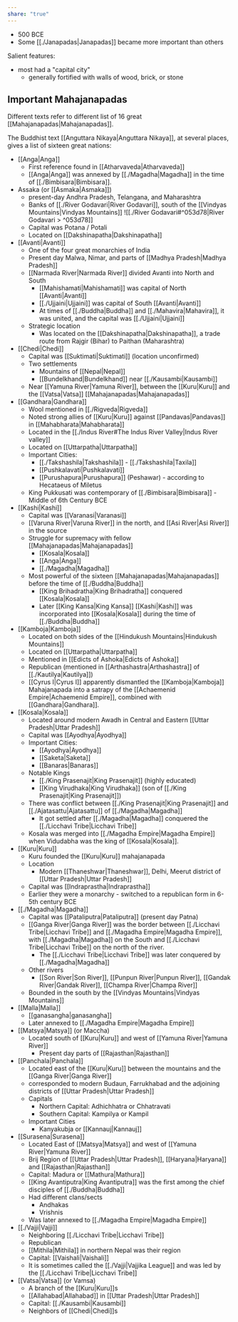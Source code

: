 ```yaml
---
share: "true"
---
```



- 500 BCE
- Some [[./Janapadas|Janapadas]] became more important than others

Salient features:
- most had a "capital city"
	- generally fortified with walls of wood, brick, or stone


## Important Mahajanapadas
Different texts refer to different list of 16 great [[Mahajanapadas|Mahajanapadas]]. 

The Buddhist text [[Anguttara Nikaya|Anguttara Nikaya]], at several places, gives a list of sixteen great nations:
- [[Anga|Anga]]
	- First reference found in [[Atharvaveda|Atharvaveda]]
	- [[Anga|Anga]] was annexed by [[./Magadha|Magadha]] in the time of [[./Bimbisara|Bimbisara]].
- Assaka (or [[Asmaka|Asmaka]])
	- present-day Andhra Pradesh, Telangana, and Maharashtra
	- Banks of [[./River Godavari|River Godavari]], south of the [[Vindyas Mountains|Vindyas Mountains]] 
	  ![[./River Godavari#^053d78|River Godavari > ^053d78]]
	- Capital was Potana / Potali 
	- Located on [[Dakshinapatha|Dakshinapatha]] 
- [[Avanti|Avanti]]
	- One of the four great monarchies of India
	- Present day Malwa, Nimar, and parts of [[Madhya Pradesh|Madhya Pradesh]] 
	- [[Narmada River|Narmada River]] divided Avanti into North and South
		- [[Mahishamati|Mahishamati]] was capital of North [[Avanti|Avanti]]
		- [[./Ujjaini|Ujjaini]] was capital of South [[Avanti|Avanti]] 
		- At times of [[./Buddha|Buddha]] and [[./Mahavira|Mahavira]], it was united, and the capital was [[./Ujjaini|Ujjaini]] 
	- Strategic location 
		- Was located on the [[Dakshinapatha|Dakshinapatha]], a trade route from Rajgir (Bihar) to Paithan (Maharashtra)
- [[Chedi|Chedi]]
	- Capital was [[Suktimati|Suktimati]] (location unconfirmed)
	- Two settlements
		- Mountains of [[Nepal|Nepal]]
		- [[Bundelkhand|Bundelkhand]] near [[./Kausambi|Kausambi]]
	- Near [[Yamuna River|Yamuna River]], between the [[Kuru|Kuru]] and the [[Vatsa|Vatsa]] [[Mahajanapadas|Mahajanapadas]] 
- [[Gandhara|Gandhara]]
	- Wool mentioned in [[./Rigveda|Rigveda]]
	- Noted strong allies of [[Kuru|Kuru]] against [[Pandavas|Pandavas]] in [[Mahabharata|Mahabharata]]
	- Located in the [[./Indus River#The Indus River Valley|Indus River valley]]
	- Located on [[Uttarpatha|Uttarpatha]]
	- Important Cities:
		- [[./Takshashila|Takshashila]] - [[./Takshashila|Taxila]] 
		- [[Pushkalavati|Pushkalavati]]
		- [[Purushapura|Purushapura]] (Peshawar) - according to Hecataeus of Miletus
	- King Pukkusati was contemporary of [[./Bimbisara|Bimbisara]] - Middle of 6th Century BCE
- [[Kashi|Kashi]] 
	- Capital was [[Varanasi|Varanasi]]
	- [[Varuna River|Varuna River]] in the north, and [[Asi River|Asi River]] in the source
	- Struggle for supremacy with fellow [[Mahajanapadas|Mahajanapadas]] 
		- [[Kosala|Kosala]]
		- [[Anga|Anga]]
		- [[./Magadha|Magadha]]
	- Most powerful of the sixteen [[Mahajanapadas|Mahajanapadas]] before the time of [[./Buddha|Buddha]] 
		- [[King Brihadratha|King Brihadratha]] conquered [[Kosala|Kosala]] 
		- Later [[King Kansa|King Kansa]] [[Kashi|Kashi]] was incorporated into [[Kosala|Kosala]] during the time of [[./Buddha|Buddha]]
- [[Kamboja|Kamboja]]
	- Located on both sides of the [[Hindukush Mountains|Hindukush Mountains]]
	- Located on [[Uttarpatha|Uttarpatha]] 
	- Mentioned in [[Edicts of Ashoka|Edicts of Ashoka]]
	- Republican (mentioned in [[Arthashastra|Arthashastra]] of [[./Kautilya|Kautilya]])
	- [[Cyrus I|Cyrus I]] apparently dismantled the [[Kamboja|Kamboja]] Mahajanapada into a satrapy of the [[Achaemenid Empire|Achaemenid Empire]], combined with [[Gandhara|Gandhara]].  
- [[Kosala|Kosala]]
	- Located around modern Awadh in Central and Eastern [[Uttar Pradesh|Uttar Pradesh]]
	- Capital was [[Ayodhya|Ayodhya]]
	- Important Cities:
		- [[Ayodhya|Ayodhya]] 
		- [[Saketa|Saketa]]
		- [[Banaras|Banaras]]
	- Notable Kings
		- [[./King Prasenajit|King Prasenajit]] (highly educated)
		- [[King Virudhaka|King Virudhaka]] (son of [[./King Prasenajit|King Prasenajit]])
	- There was conflict between [[./King Prasenajit|King Prasenajit]] and [[./Ajatasattu|Ajatasattu]] of [[./Magadha|Magadha]] 
		- It got settled after [[./Magadha|Magadha]] conquered the [[./Licchavi Tribe|Licchavi Tribe]]
	- Kosala was merged into [[./Magadha Empire|Magadha Empire]] when Vidudabha was the king of [[Kosala|Kosala]]. 
- [[Kuru|Kuru]]
	- Kuru founded the [[Kuru|Kuru]] mahajanapada
	- Location
		- Modern [[Thaneshwar|Thaneshwar]], Delhi, Meerut district of [[Uttar Pradesh|Uttar Pradesh]]
	- Capital was [[Indraprastha|Indraprastha]]
	- Earlier they were a monarchy - switched to a republican form in 6-5th century BCE
- [[./Magadha|Magadha]] 
	- Capital was [[Pataliputra|Pataliputra]] (present day Patna)
	- [[Ganga River|Ganga River]] was the border between [[./Licchavi Tribe|Licchavi Tribe]] and [[./Magadha Empire|Magadha Empire]], with [[./Magadha|Magadha]] on the South and [[./Licchavi Tribe|Licchavi Tribe]] on the north of the river. 
		- The [[./Licchavi Tribe|Licchavi Tribe]] was later conquered by [[./Magadha|Magadha]] 
	- Other rivers
		- [[Son River|Son River]], [[Punpun River|Punpun River]], [[Gandak River|Gandak River]], [[Champa River|Champa River]]
	- Bounded in the south by the [[Vindyas Mountains|Vindyas Mountains]]
- [[Malla|Malla]]
	- [[ganasangha|ganasangha]]
	- Later annexed to [[./Magadha Empire|Magadha Empire]]
- [[Matsya|Matsya]] (or Maccha)
	- Located south of [[Kuru|Kuru]] and west of [[Yamuna River|Yamuna River]] 
		- Present day parts of [[Rajasthan|Rajasthan]]
- [[Panchala|Panchala]]
	- Located east of the [[Kuru|Kuru]] between the mountains and the [[Ganga River|Ganga River]]
	- corresponded to modern Budaun, Farrukhabad and the adjoining districts of [[Uttar Pradesh|Uttar Pradesh]]
	- Capitals
		- Northern Capital: Adhichhatra or Chhatravati
		- Southern Capital: Kampilya or Kampil
	- Important Cities
		- Kanyakubja or [[Kannauj|Kannauj]]
- [[Surasena|Surasena]]
	- Located East of [[Matsya|Matsya]] and west of [[Yamuna River|Yamuna River]] 
	- Brij Region of [[Uttar Pradesh|Uttar Pradesh]], [[Haryana|Haryana]] and [[Rajasthan|Rajasthan]] 
	- Capital: Madura or [[Mathura|Mathura]]
	- [[King Avantiputra|King Avantiputra]] was the first among the chief disciples of [[./Buddha|Buddha]]
	- Had different clans/sects
		- Andhakas
		- Vrishnis
	- Was later annexed to [[./Magadha Empire|Magadha Empire]]
- [[./Vajji|Vajji]]
	- Neighboring [[./Licchavi Tribe|Licchavi Tribe]]
	- Republican 
	- [[Mithila|Mithila]] in northern Nepal was their region 
	- Capital: [[Vaishali|Vaishali]]
	- It is sometimes called the [[./Vajji|Vajjika League]] and was led by the [[./Licchavi Tribe|Licchavi Tribe]]
- [[Vatsa|Vatsa]] (or Vamsa)
	- A branch of the [[Kuru|Kuru]]s
	- [[Allahabad|Allahabad]] in [[Uttar Pradesh|Uttar Pradesh]]
	- Capital: [[./Kausambi|Kausambi]]
	- Neighbors of [[Chedi|Chedi]]s